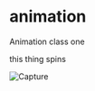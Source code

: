 # animation
Animation class one


this thing spins

![Capture](https://user-images.githubusercontent.com/44953808/121731541-c5da0800-caf9-11eb-9403-a36549a1f25b.PNG)
